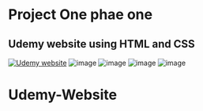 # Project One phae one   
## Udemy website using HTML and CSS
[![Udemy website](http://img.youtube.com/vi/3DpsROGElaQ/0.jpg)](https://youtu.be/3DpsROGElaQ "Udemy website using HTML & CSS")
![image](https://user-images.githubusercontent.com/73306180/183124553-53424eee-bb82-45ab-b5d7-a83c623fc5bf.png)
![image](https://user-images.githubusercontent.com/73306180/183124603-c1afcd67-467e-4452-bc06-43c5ce7d8382.png)
![image](https://user-images.githubusercontent.com/73306180/183124678-a1136567-e76b-43b3-9ac8-f430e10cbdfd.png)
![image](https://user-images.githubusercontent.com/73306180/183124718-53989811-4e0e-4074-a919-73933d35d133.png)


# Udemy-Website
